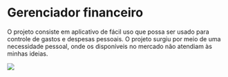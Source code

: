 <html>
<head>

</head>

<body>
<h1>Gerenciador financeiro</h1>

<p>
     O projeto consiste em aplicativo de fácil uso que possa ser usado para controle de gastos e despesas pessoais. O projeto surgiu por meio de uma necessidade pessoal,
     onde os disponíveis no mercado não atendiam às minhas ideias.
</p> 

<img src="https://user-images.githubusercontent.com/53051138/132096028-e594588e-7649-48e2-8ffb-546fc952090f.png" style='margin:0 auto; display:block;'>
</body>
</html>



